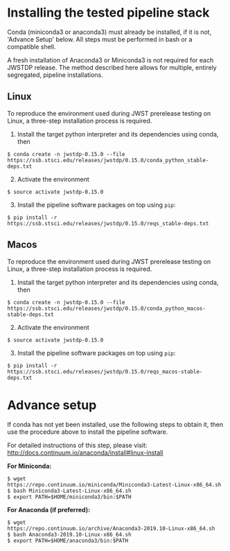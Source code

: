 # Installing the tested pipeline stack

Conda (miniconda3 or anaconda3) must already be installed, if it is not,
'Advance Setup' below.
All steps must be performed in bash or a compatible shell.

A fresh installation of Anaconda3 or Miniconda3 is not required for each JWSTDP
release. The method described here allows for multiple, entirely segregated,
pipeline installations.

## Linux
To reproduce the environment used during JWST prerelease testing on Linux, a 
three-step installation process is required.

1) Install the target python interpreter and its dependencies using conda, then
```
$ conda create -n jwstdp-0.15.0 --file
https://ssb.stsci.edu/releases/jwstdp/0.15.0/conda_python_stable-deps.txt
```

2) Activate the environment
```
$ source activate jwstdp-0.15.0
```

3) Install the pipeline software packages on top using `pip`:
```
$ pip install -r https://ssb.stsci.edu/releases/jwstdp/0.15.0/reqs_stable-deps.txt
```

## Macos
To reproduce the environment used during JWST prerelease testing on Linux, a 
three-step installation process is required.

1) Install the target python interpreter and its dependencies using conda, then
```
$ conda create -n jwstdp-0.15.0 --file
https://ssb.stsci.edu/releases/jwstdp/0.15.0/conda_python_macos-stable-deps.txt
```

2) Activate the environment
```
$ source activate jwstdp-0.15.0
```

3) Install the pipeline software packages on top using `pip`:
```
$ pip install -r https://ssb.stsci.edu/releases/jwstdp/0.15.0/reqs_macos-stable-deps.txt
```

# Advance setup
 
If conda has not yet been installed, use the following steps to obtain
it, then use the procedure above to install the pipeline software.

For detailed instructions of this step, please visit: http://docs.continuum.io/anaconda/install#linux-install

**For Miniconda:**

```
$ wget
https://repo.continuum.io/miniconda/Miniconda3-Latest-Linux-x86_64.sh
$ bash Miniconda3-Latest-Linux-x86_64.sh
$ export PATH=$HOME/miniconda3/bin:$PATH
```

**For Anaconda (if preferred):**

```
$ wget
https://repo.continuum.io/archive/Anaconda3-2019.10-Linux-x86_64.sh
$ bash Anaconda3-2019.10-Linux-x86_64.sh
$ export PATH=$HOME/anaconda3/bin:$PATH
```
